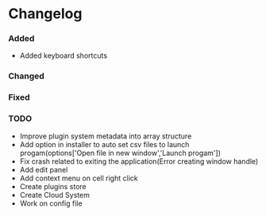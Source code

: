 # Changelog

### Added
- Added keyboard shortcuts

### Changed


### Fixed


### TODO
- Improve plugin system metadata into array structure
- Add option in installer to auto set csv files to launch progam(options['Open file in new window','Launch progam'])
- Fix crash related to exiting the application(Error creating window handle)
- Add edit panel
- Add context menu on cell right click
- Create plugins store
- Create Cloud System
- Work on config file